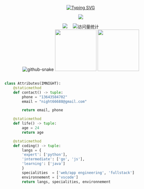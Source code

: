 <div align="center">

  <!-- dynamic typing effect 动态打字效果 -->
  <div align="center">
    <a href="https://blog.wanheng.com/">
      <img src="https://readme-typing-svg.demolab.com?font=Fira+Code&pause=1000&width=435&lines=春风若有怜花意,;可否许我在少年!&center=true&size=27" alt="Typing SVG" />
    </a>
  </div>

  <!-- knock code pictures 敲代码的图片 -->
  <img src="https://cdn.jsdelivr.net/gh/flowerbling/flowerbling/assets/images/coder.gif" /><br>

  <!-- profile logo 个人资料徽标 -->
  <div align="center">
    <a href="https://blog.wanheng.top/"><img src="https://img.shields.io/badge/Website-博客-blue" /></a>&emsp;
	<!--
    <a href="https://twitter.com/imnight/"><img src="https://img.shields.io/badge/Twitter-推特-blue" /></a>&emsp;
    <a href="https://www.youtube.com/@imnight"><img src="https://img.shields.io/badge/YouTube-油管-c32136" /></a>&emsp;
    <a href="https://box.imnight.com/weixin_mp"><img src="https://img.shields.io/badge/WeChat-微信-07c160" /></a>&emsp;
    <a href="https://space.bilibili.com/448488855/"><img src="https://img.shields.io/badge/Bilibili-B站-ff69b4" /></a>&emsp;
    <a href="https://blog.csdn.net/weixin_50915462/"><img src="https://img.shields.io/badge/CSDN-论坛-c32136" /></a>&emsp;
    <a href="https://www.zhihu.com/people/imnight/"><img src="https://img.shields.io/badge/Zhihu-知乎-blue" /></a>&emsp;
	-->
    <!-- visitor statistics logo 访问量统计徽标 -->
    <img src="https://komarev.com/ghpvc/?username=flowerbling&label=Views&color=0e75b6&style=flat" alt="访问量统计" />
  </div>

<!-- Snake Code Contribution Map 贪吃蛇代码贡献图 -->
<picture>
  <source media="(prefers-color-scheme: dark)" srcset="https://cdn.jsdelivr.net/gh/sun0225SUN/sun0225SUN/profile-snake-contrib/github-contribution-grid-snake-dark.svg" />
  <source media="(prefers-color-scheme: light)" srcset="https://cdn.jsdelivr.net/gh/sun0225SUN/sun0225SUN/profile-snake-contrib/github-contribution-grid-snake.svg" />
  <img alt="github-snake" src="https://cdn.jsdelivr.net/gh/sun0225SUN/sun0225SUN/profile-snake-contrib/github-contribution-grid-snake-dark.svg" />
</picture>

<!-- GitHub 数据统计 -->
<img align="" height="137px" src="https://github-readme-stats-git-masterrstaa-rickstaa.vercel.app/api?username=flowerbling&hide_title=true&hide_border=true&show_icons=true&include_all_commits=true&line_height=21text_color=000&icon_color=000&bg_color=0,ea6161,ffc64d,fffc4d,52fa5a&theme=graywhite" />
<img align="" height="137px" src="https://github-readme-stats-git-masterrstaa-rickstaa.vercel.app/api/top-langs/?username=flowerbling&hide_title=true&hide_border=true&layout=compact&langs_count=6&text_color=000&icon_color=fff&bg_color=0,52fa5a,4dfcff,c64dff&theme=graywhite" /><br><br>



</div>

```python
class Attributes(IMNIGHT):
	@staticmethod
	def contact() -> tuple:
	    phone = "13643584702"
	    email = "night66688@gmail.com"

	    return email, phone

	@staticmethod
	def life() -> tuple:
	    age = 24
	    return age

	@staticmethod
	def coding() -> tuple:
	    langs = {
		'expert': ['python'],
		'intermediate': ['go', 'js'],
		'learning': ['java']
	    }
	    specialities  = ['web/app engineering', 'fullstack']
	    environnement = ['vscode']
	    return langs, specialities, environnement
```
